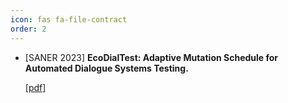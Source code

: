 ```yaml
---
icon: fas fa-file-contract
order: 2
---
```


* [SANER 2023] **EcoDialTest: Adaptive Mutation Schedule for Automated Dialogue Systems Testing.**
  
  [[pdf]](/files/EcoDialTest.pdf)
